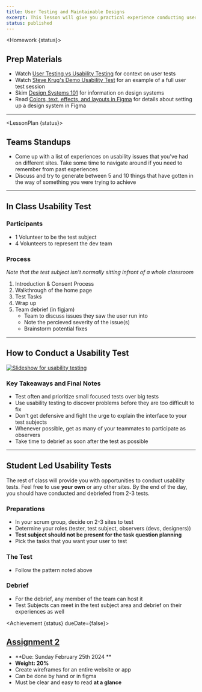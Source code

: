 ```yaml
---
title: User Testing and Maintainable Designs
excerpt: This lesson will give you practical experience conducting user tests. We will learn to use design tool features that make adjusting designs easier. The objective is to be able to make designs that can be edited in response to feedback.
status: published
---
```


<script>
	import Homework from "$lib/components/Homework.svelte";
	import LessonPlan from "$lib/components/LessonPlan.svelte";
	import Achievement from "$lib/components/Achievement.svelte"
</script>

<Homework {status}>

<h2>Prep Materials</h2>

- Watch [User Testing vs Usability Testing](https://youtu.be/r3j_dwMbLo0?si=P8CyrIDUvUzmFsWj) for context on user tests
- Watch [Steve Krug's Demo Usability Test](https://youtu.be/1UCDUOB_aS8?si=ZhJqExlhnVjRxMdH) for an example of a full user test session
- Skim [Design Systems 101](https://www.nngroup.com/articles/design-systems-101/) for information on design systems
- Read [Colors, text, effects, and layouts in Figma](https://help.figma.com/hc/en-us/articles/360038746534-Create-color-text-effect-and-layout-grid-styles) for details about setting up a design system in Figma

---

</Homework>

<LessonPlan {status}>

<h2> Teams Standups</h2>

- Come up with a list of experiences on usability issues that you've had on different sites. Take some time to navigate around if you need to remember from past experiences
- Discuss and try to generate between 5 and 10 things that have gotten in the way of something you were trying to achieve

---

<h2>In Class Usability Test</h2>

### Participants

- 1 Volunteer to be the test subject
- 4 Volunteers to represent the dev team

### Process

_Note that the test subject isn't normally sitting infront of a whole classroom_

1. Introduction & Consent Process
2. Walkthrough of the home page
3. Test Tasks
4. Wrap up
5. Team debrief (in figjam)
   - Team to discuss issues they saw the user run into
   - Note the percieved severity of the issue(s)
   - Brainstorm potential fixes

---

<h2>How to Conduct a Usability Test</h2>

<a href="https://docs.google.com/presentation/d/11nmiZ5FjS70B7wdyKxfg5O-RkC1Var1DhFil2e50jLU/edit?usp=sharing"><img src="/images/design/usability-test-slides.png" alt="Slideshow for usability testing" /></a>

### Key Takeaways and Final Notes

- Test often and prioritize small focused tests over big tests
- Use usability testing to discover problems before they are too difficult to fix
- Don't get defensive and fight the urge to explain the interface to your test subjects
- Whenever possible, get as many of your teammates to participate as observers
- Take time to debrief as soon after the test as possible

---

<h2>Student Led Usability Tests</h2>

The rest of class will provide you with opportunities to conduct usability tests. Feel free to use **your own** or any other sites. By the end of the day, you should have conducted and debriefed from 2-3 tests.

### Preparations

- In your scrum group, decide on 2-3 sites to test
- Determine your roles (tester, test subject, observers (devs, designers))
- **Test subject should not be present for the task question planning**
- Pick the tasks that you want your user to test

### The Test

- Follow the pattern noted above

### Debrief

- For the debrief, any member of the team can host it
- Test Subjects can meet in the test subject area and debrief on their experiences as well

</LessonPlan>

<Achievement {status} dueDate={false}>

<h2><a href="">Assignment 2</a></h2>

- **Due: Sunday February 25th 2024 **
- **Weight: 20%**
- Create wireframes for an entire website or app
- Can be done by hand or in figma
- Must be clear and easy to read **at a glance**


</Achievement>
